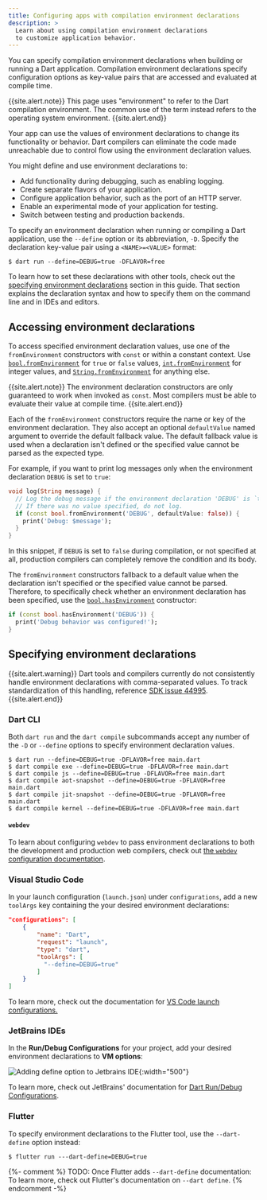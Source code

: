 ```yaml
---
title: Configuring apps with compilation environment declarations
description: >
  Learn about using compilation environment declarations 
  to customize application behavior.
---
```


You can specify compilation environment declarations
when building or running a Dart application.
Compilation environment declarations specify
configuration options as key-value pairs
that are accessed and evaluated at compile time.

{{site.alert.note}}
  This page uses "environment" to refer
  to the Dart compilation environment. 
  The common use of the term instead refers
  to the operating system environment.
{{site.alert.end}}

Your app can use the values of environment declarations
to change its functionality or behavior.
Dart compilers can eliminate the code made unreachable
due to control flow using the environment declaration values.

You might define and use environment declarations to:

* Add functionality during debugging, such as enabling logging.
* Create separate flavors of your application.
* Configure application behavior, such as the port of an HTTP server.
* Enable an experimental mode of your application for testing.
* Switch between testing and production backends.

To specify an environment declaration
when running or compiling a Dart application,
use the `--define` option or its abbreviation, `-D`.
Specify the declaration key-value pair
using a `<NAME>=<VALUE>` format:

```terminal
$ dart run --define=DEBUG=true -DFLAVOR=free
```

To learn how to set these declarations with other tools, 
check out the [specifying environment declarations][] section in this guide.
That section explains the declaration syntax and
how to specify them on the command line and in IDEs and editors.

[`dart run`]: /tools/dart-run
[`dart compile`]: /tools/dart-compile
[specifying environment declarations]: #specifying-environment-declarations

## Accessing environment declarations

To access specified environment declaration values,
use one of the `fromEnvironment` constructors
with `const` or within a constant context.
Use [`bool.fromEnvironment`][bool-from] for `true` or `false` values,
[`int.fromEnvironment`][int-from] for integer values,
and [`String.fromEnvironment`][string-from] for anything else.

{{site.alert.note}}
  The environment declaration constructors are only guaranteed
  to work when invoked as `const`.
  Most compilers must be able to evaluate their value at compile time.
{{site.alert.end}}

Each of the `fromEnvironment` constructors require the
name or key of the environment declaration.
They also accept an optional `defaultValue` named argument
to override the default fallback value.
The default fallback value is used when a declaration isn't defined
or the specified value cannot be parsed as the expected type.

For example, if you want to print log messages
only when the environment declaration `DEBUG` is set to `true`:

<?code-excerpt "misc/lib/development/environment_declarations.dart (debug-log)"?>
```dart
void log(String message) {
  // Log the debug message if the environment declaration 'DEBUG' is `true`.
  // If there was no value specified, do not log.
  if (const bool.fromEnvironment('DEBUG', defaultValue: false)) {
    print('Debug: $message');
  }
}
```

In this snippet, if `DEBUG` is set to `false`
during compilation, or not specified at all,
production compilers can completely remove the condition and its body.

The `fromEnvironment` constructors fallback to 
a default value when the declaration isn't specified or
the specified value cannot be parsed.
Therefore, to specifically check whether
an environment declaration has been specified,
use the [`bool.hasEnvironment`][bool-has] constructor:

<?code-excerpt "misc/lib/development/environment_declarations.dart (has-debug)"?>
```dart
if (const bool.hasEnvironment('DEBUG')) {
  print('Debug behavior was configured!');
}
```

[string-from]: {{site.dart-api}}/{{site.data.pkg-vers.SDK.channel}}/dart-core/String/String.fromEnvironment.html
[int-from]: {{site.dart-api}}/{{site.data.pkg-vers.SDK.channel}}/dart-core/int/int.fromEnvironment.html
[bool-from]: {{site.dart-api}}/{{site.data.pkg-vers.SDK.channel}}/dart-core/bool/bool.fromEnvironment.html
[bool-has]: {{site.dart-api}}/{{site.data.pkg-vers.SDK.channel}}/dart-core/bool/bool.hasEnvironment.html

## Specifying environment declarations

{{site.alert.warning}}
  Dart tools and compilers currently do not
  consistently handle environment declarations
  with comma-separated values.
  To track standardization of this handling,
  reference [SDK issue 44995][].
{{site.alert.end}}

[SDK issue 44995]: https://github.com/dart-lang/sdk/issues/44995

### Dart CLI

Both `dart run` and the `dart compile` subcommands accept
any number of the `-D` or `--define` options
to specify environment declaration values.

```terminal
$ dart run --define=DEBUG=true -DFLAVOR=free main.dart
$ dart compile exe --define=DEBUG=true -DFLAVOR=free main.dart
$ dart compile js --define=DEBUG=true -DFLAVOR=free main.dart
$ dart compile aot-snapshot --define=DEBUG=true -DFLAVOR=free main.dart
$ dart compile jit-snapshot --define=DEBUG=true -DFLAVOR=free main.dart
$ dart compile kernel --define=DEBUG=true -DFLAVOR=free main.dart
```

#### `webdev`

To learn about configuring `webdev` to pass environment declarations
to both the development and production web compilers,
check out [the `webdev` configuration documentation][webdev-config].

[webdev-config]: {{site.pub-pkg}}/build_web_compilers#configuring--d-environment-variables

### Visual Studio Code

In your launch configuration (`launch.json`) under `configurations`,
add a new `toolArgs` key containing the your desired environment declarations:

```json
"configurations": [
    {
        "name": "Dart",
        "request": "launch",
        "type": "dart",
        "toolArgs": [
          "--define=DEBUG=true"
        ]
    }
]
```

To learn more, check out the documentation for
[VS Code launch configurations.][VSC instructions]

[VSC instructions]: https://code.visualstudio.com/docs/editor/debugging#_launch-configurations

### JetBrains IDEs

In the **Run/Debug Configurations** for your project,
add your desired environment declarations to **VM options**:

![Adding define option to Jetbrains IDE](/assets/img/env-decl-jetbrains.png){:width="500"}

To learn more, check out JetBrains' documentation for
[Dart Run/Debug Configurations][jetbrains-run-debug].

[jetbrains-run-debug]: https://www.jetbrains.com/help/webstorm/run-debug-configuration-dart-command-line-application.html

### Flutter

To specify environment declarations to the Flutter tool,
use the `--dart-define` option instead:

```terminal
$ flutter run ---dart-define=DEBUG=true
```

{%- comment %}
  TODO: Once Flutter adds `--dart-define` documentation:
  To learn more, check out Flutter's documentation on `--dart define`.
{% endcomment -%}

